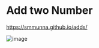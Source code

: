 # Add two Number
https://smmunna.github.io/adds/

![image](https://user-images.githubusercontent.com/64527538/174423530-38a22ea5-395a-48cc-b432-d4f22a2d6485.png)
